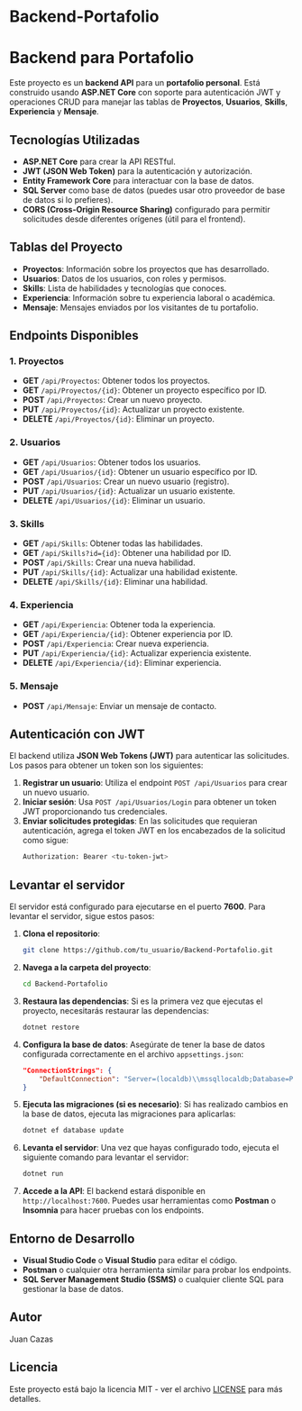 # Backend-Portafolio
# Backend para Portafolio

Este proyecto es un **backend API** para un **portafolio personal**. Está construido usando **ASP.NET Core** con soporte para autenticación JWT y operaciones CRUD para manejar las tablas de **Proyectos**, **Usuarios**, **Skills**, **Experiencia** y **Mensaje**.

## Tecnologías Utilizadas
- **ASP.NET Core** para crear la API RESTful.
- **JWT (JSON Web Token)** para la autenticación y autorización.
- **Entity Framework Core** para interactuar con la base de datos.
- **SQL Server** como base de datos (puedes usar otro proveedor de base de datos si lo prefieres).
- **CORS (Cross-Origin Resource Sharing)** configurado para permitir solicitudes desde diferentes orígenes (útil para el frontend).

## Tablas del Proyecto
- **Proyectos**: Información sobre los proyectos que has desarrollado.
- **Usuarios**: Datos de los usuarios, con roles y permisos.
- **Skills**: Lista de habilidades y tecnologías que conoces.
- **Experiencia**: Información sobre tu experiencia laboral o académica.
- **Mensaje**: Mensajes enviados por los visitantes de tu portafolio.

## Endpoints Disponibles
### 1. **Proyectos**
- **GET** `/api/Proyectos`: Obtener todos los proyectos.
- **GET** `/api/Proyectos/{id}`: Obtener un proyecto específico por ID.
- **POST** `/api/Proyectos`: Crear un nuevo proyecto.
- **PUT** `/api/Proyectos/{id}`: Actualizar un proyecto existente.
- **DELETE** `/api/Proyectos/{id}`: Eliminar un proyecto.

### 2. **Usuarios**
- **GET** `/api/Usuarios`: Obtener todos los usuarios.
- **GET** `/api/Usuarios/{id}`: Obtener un usuario específico por ID.
- **POST** `/api/Usuarios`: Crear un nuevo usuario (registro).
- **PUT** `/api/Usuarios/{id}`: Actualizar un usuario existente.
- **DELETE** `/api/Usuarios/{id}`: Eliminar un usuario.

### 3. **Skills**
- **GET** `/api/Skills`: Obtener todas las habilidades.
- **GET** `/api/Skills?id={id}`: Obtener una habilidad por ID.
- **POST** `/api/Skills`: Crear una nueva habilidad.
- **PUT** `/api/Skills/{id}`: Actualizar una habilidad existente.
- **DELETE** `/api/Skills/{id}`: Eliminar una habilidad.

### 4. **Experiencia**
- **GET** `/api/Experiencia`: Obtener toda la experiencia.
- **GET** `/api/Experiencia/{id}`: Obtener experiencia por ID.
- **POST** `/api/Experiencia`: Crear nueva experiencia.
- **PUT** `/api/Experiencia/{id}`: Actualizar experiencia existente.
- **DELETE** `/api/Experiencia/{id}`: Eliminar experiencia.

### 5. **Mensaje**
- **POST** `/api/Mensaje`: Enviar un mensaje de contacto.

## Autenticación con JWT
El backend utiliza **JSON Web Tokens (JWT)** para autenticar las solicitudes. Los pasos para obtener un token son los siguientes:

1. **Registrar un usuario**: Utiliza el endpoint `POST /api/Usuarios` para crear un nuevo usuario.
2. **Iniciar sesión**: Usa `POST /api/Usuarios/Login` para obtener un token JWT proporcionando tus credenciales.
3. **Enviar solicitudes protegidas**: En las solicitudes que requieran autenticación, agrega el token JWT en los encabezados de la solicitud como sigue:
    ```bash
    Authorization: Bearer <tu-token-jwt>
    ```

## Levantar el servidor
El servidor está configurado para ejecutarse en el puerto **7600**. Para levantar el servidor, sigue estos pasos:

1. **Clona el repositorio**:
    ```bash
    git clone https://github.com/tu_usuario/Backend-Portafolio.git
    ```

2. **Navega a la carpeta del proyecto**:
    ```bash
    cd Backend-Portafolio
    ```

3. **Restaura las dependencias**:
    Si es la primera vez que ejecutas el proyecto, necesitarás restaurar las dependencias:
    ```bash
    dotnet restore
    ```

4. **Configura la base de datos**:
    Asegúrate de tener la base de datos configurada correctamente en el archivo `appsettings.json`:
    ```json
    "ConnectionStrings": {
        "DefaultConnection": "Server=(localdb)\\mssqllocaldb;Database=PortfolioDb;Trusted_Connection=True;"
    }
    ```

5. **Ejecuta las migraciones (si es necesario)**:
    Si has realizado cambios en la base de datos, ejecuta las migraciones para aplicarlas:
    ```bash
    dotnet ef database update
    ```

6. **Levanta el servidor**:
    Una vez que hayas configurado todo, ejecuta el siguiente comando para levantar el servidor:
    ```bash
    dotnet run
    ```

7. **Accede a la API**:
    El backend estará disponible en `http://localhost:7600`. Puedes usar herramientas como **Postman** o **Insomnia** para hacer pruebas con los endpoints.

## Entorno de Desarrollo
- **Visual Studio Code** o **Visual Studio** para editar el código.
- **Postman** o cualquier otra herramienta similar para probar los endpoints.
- **SQL Server Management Studio (SSMS)** o cualquier cliente SQL para gestionar la base de datos.

## Autor
Juan Cazas

## Licencia
Este proyecto está bajo la licencia MIT - ver el archivo [LICENSE](LICENSE) para más detalles.
